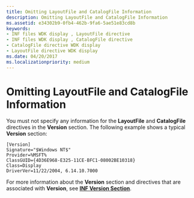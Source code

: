 ```yaml
---
title: Omitting LayoutFile and CatalogFile Information
description: Omitting LayoutFile and CatalogFile Information
ms.assetid: e34302b9-0fb4-462b-9fa6-5ae51e83cd8b
keywords:
- INF files WDK display , LayoutFile directive
- INF files WDK display , CatalogFile directive
- CatalogFile directive WDK display
- LayoutFile directive WDK display
ms.date: 04/20/2017
ms.localizationpriority: medium
---
```


# Omitting LayoutFile and CatalogFile Information


You must not specify any information for the **LayoutFile** and **CatalogFile** directives in the **Version** section. The following example shows a typical **Version** section:

```inf
[Version]
Signature="$Windows NT$"
Provider=%MSFT%
ClassGUID={4D36E968-E325-11CE-BFC1-08002BE10318}
Class=Display
DriverVer=11/22/2004, 6.14.10.7000
```

For more information about the **Version** section and directives that are associated with **Version**, see [**INF Version Section**](https://docs.microsoft.com/windows-hardware/drivers/install/inf-version-section).

 

 





